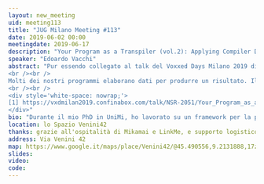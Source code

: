 ```yaml
---
layout: new_meeting
uid: meeting113
title: "JUG Milano Meeting #113"
date: 2019-06-02 00:00
meetingdate: 2019-06-17
description: "Your Program as a Transpiler (vol.2): Applying Compiler Design to Everyday Programming"
speaker: "Edoardo Vacchi"
abstract: "Pur essendo collegato al talk del Voxxed Days Milano 2019 di cui condivide parte del titolo [1], questo intervento è fruibile in modo del tutto indipendente, e ne costituisce un complemento. Mentre al Voxxed abbiamo visto come ottimizzare lo startup time delle applicazioni applicando tecniche legate al mondo dello sviluppo di linguaggi, al JUG vedremo come applicare alcune di queste tecniche anche in un contesto più quotidiano. 
<br /><br />
Molti dei nostri programmi elaborano dati per produrre un risultato. Il modo con cui avviene tale trasformazione caratterizza il programma stesso. Un 'transpilatore' in tal senso non è diverso: è programma che, dato del codice scritto in un linguaggio di programmazione, genera un programma equivalente scritto in un altro linguaggio. Che cosa caratterizza, però, un transpilatore? Che cosa lo rende diverso da un compilatore? E che lezioni che possiamo imparare da tali programmi? I design pattern utilizzati nell'implementazione di un linguaggio di programmazione sono in realtà alla portata di tutti; non solo possono applicarsi a problemi di programmazione quotidiani, ma sono anche utili per comprendere nuove tecnologie come GraalVM e Quarkus. Lavorando su Drools e jBPM, ho avuto modo di applicare queste tecniche in diverse situazioni. In questo talk, vedremo alcuni esempi.
<br /><br />
<div style='white-space: nowrap;'>
[1] https://vxdmilan2019.confinabox.com/talk/NSR-2051/Your_Program_as_a_Transpiler:_Improving_Application_Performance_by_Applying_Compiler_Design
</div>"
bio: "Durante il mio PhD in UniMi, ho lavorato su un framework per la progettazione e l'implementazione di DSL e linguaggi di programmazione. Dopo tre anni nel dipartimento di R&D di UniCredit, sono entrato a far parte del team Middleware di Red Hat: oggi lavoro principalmente sul rule engine Drools e sulla piattaforma di workflow jBPM."
location: lo Spazio Venini42
thanks: grazie all'ospitalità di Mikamai e LinkMe, e supporto logistico di Credimi
address: Via Venini 42
map: https://www.google.it/maps/place/Venini42/@45.490556,9.2131888,17z/data=!3m1!4b1!4m5!3m4!1s0x4786c6de20e6362f:0xc95afb6f555f4ed6!8m2!3d45.490556!4d9.2153775
slides: 
video: 
code:  
---
```

